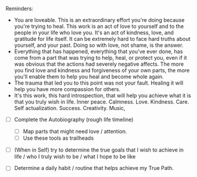 Reminders:
- You are loveable. This is an extraordinary effort you're doing because you're trying to heal. This work is an act of love to yourself and to the people in your life who love you. It's an act of kindness, love, and gratitude for life itself. It can be extremely hard to face hard truths about yourself, and your past. Doing so with love, not shame, is the answer. 
- Everything that has happened, everything that you've ever done, has come from a part that was trying to help, heal, or protect you, even if it was obvious that the actions had severely negative affects. The more you find love and kindness and forgiveness of your own parts, the more you'll enable them to help you heal and become whole again.
- The trauma that led you to this point was not your fault. Healing it will help you have more compassion for others.
- It's this work, this hard introspection, that will help you achieve what it is that you truly wish in life. Inner peace. Calmness. Love. Kindness. Care. Self actualization. Success. Creativity. Music,


- [ ] Complete the Autobiography (rough life timeline)
	- [ ] Map parts that might need love / attention.
	- [ ] Use these tools as trailheads
- [ ] (When in Self) try to determine the true goals that I wish to achieve in life / who I truly wish to be / what I hope to be like
- [ ] Determine a daily habit / routine that helps achieve my True Path.


